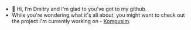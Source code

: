 - 👋 Hi, I’m Dmitry and I'm glad to you've got to my github.
- While you're wondering what it's all about, you might want to check out the project I'm currently working on - [Kompusim](https://github.com/dvoytik/kompusim).

<!---
dvoytik/dvoytik is a ✨ special ✨ repository because its `README.md` (this file) appears on your GitHub profile.
You can click the Preview link to take a look at your changes.
--->

